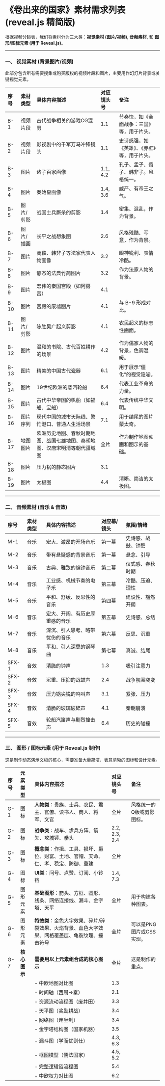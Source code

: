 # 《卷出来的国家》素材需求列表 (reveal.js 精简版)

根据视频分镜表，我们将素材分为三大类：**视觉素材 (图片/视频)**, **音频素材**, 和 **图形/图标元素 (用于 Reveal.js)**。

---

### **一、 视觉素材 (背景图片/视频)**

此部分包含所有需要搜集或购买版权的视频片段和图片，主要用作幻灯片背景或关键视觉元素。

| 序号 | 素材类型 | 具体内容描述 | 对应镜头号 | 备注 |
| :--- | :--- | :--- | :--- | :--- |
| B-1 | 视频片段 | 古代战争相关的游戏CG混剪 | 1.1 | 节奏快，如《全面战争：三国》等，用于片头。 |
| B-2 | 视频片段 | 影视剧中的千军万马冲锋镜头 | 1.1 | 史诗感强，如《英雄》、《赤壁》等，用于片头。 |
| B-3 | 图片 | 诸子百家画像 | 1.1, 4.2 | 孔子、孟子、荀子、韩非子。风格统一。 |
| B-4 | 图片 | 秦始皇画像 | 1.4, 3.6 | 威严、有帝王之气。 |
| B-5 | 图片/剪影 | 战国士兵厮杀的剪影 | 1.4 | 密集、混乱，作为背景。 |
| B-6 | 图片/插画 | 长平之战想象图 | 2.6 | 风格残酷、写意，作为背景。 |
| B-7 | 图片 | 商鞅、韩非子等法家代表人物画像 | 3.2 | 眼神锐利、表情冷酷。 |
| B-8 | 图片 | 静态的法典竹简图片 | 3.2 | 作为法家人物的背景。 |
| B-9 | 图片 | 宏伟的秦国宫殿（如阿房宫） | 4.1 | |
| B-10 | 图片 | 宫殿的废墟图片 | 4.1 | 与 B-9 形成对比。 |
| B-11 | 图片/剪影 | 陈胜吴广起义剪影 | 4.1 | 农民起义的标志性画面。 |
| B-12 | 图片 | 温和的书院、古代百姓耕作的场景 | 4.2 | 作为儒家人物的背景，色调温暖。 |
| B-13 | 图片 | 精美的中国古代瓷器 | 6.1 | 用于展示“僵化”的视觉隐喻。 |
| B-14 | 图片 | 19世纪欧洲的蒸汽轮船 | 6.4 | 代表工业革命的力量。 |
| B-15 | 图片 | 古代中华帝国的帆船（如福船、宝船） | 6.4 | 代表传统中华文明。 |
| B-16 | 图片序列 | 现代中国的城市天际线、繁忙港口、普通人生活场景 | 7.1 | 用于结尾的图片蒙太奇。 |
| B-17 | 地图图片 | 欧洲历史地图、春秋时期地图、战国七雄地图、秦朝地图、汉唐宋明清等朝代疆域图 | 全片 | 作为制作地图动画和图示的基础。 |
| B-18 | 图片 | 压力锅的静态图片 | 3.1 | |
| B-19 | 图片 | 太极图 | 4.4 | 清晰、简洁的太极图。 |

---

### **二、 音频素材 (音乐 & 音效)**

| 序号 | 素材类型 | 具体内容描述 | 对应幕/镜头 | 氛围/情绪 |
| :--- | :--- | :--- | :--- | :--- |
| M-1 | 音乐 | 宏大、激昂的开场音乐 | 第一幕 | 史诗感、战鼓、钟磬 |
| M-2 | 音乐 | 带有悬疑感的背景音乐 | 第一幕 | 悬念、引导 |
| M-3 | 音乐 | 古典、雅致的编钟音乐 | 第二幕 | 仪式感、春秋时期 |
| M-4 | 音乐 | 工业感、机械节奏的电子乐 | 第三幕 | 冷酷、压迫、理性 |
| M-5 | 音乐 | 平和、舒缓、反思性的音乐 | 第四幕 | 建设性、豁然开朗 |
| M-6 | 音乐 | 宏大、开阔、有历史厚重感的音乐 | 第五幕 | 史诗感、总结 |
| M-7 | 音乐 | 深沉、引人思考、略带忧伤的音乐 | 第六幕 | 反思、沉重 |
| M-8 | 音乐 | 平和、引人深思的钢琴曲 | 第七幕 | 真诚、结尾 |
| SFX-1 | 音效 | 清脆的钟声 | 1.3 | 吸引注意力 |
| SFX-2 | 音效 | 沉重、压抑的战鼓声 | 2.4 | 战争氛围突变 |
| SFX-3 | 音效 | 压力锅尖锐的鸣叫声 | 3.1 | 紧张、压力 |
| SFX-4 | 音效 | 清脆的玻璃破碎声 | 4.1 | 秦朝崩溃 |
| SFX-5 | 音效 | 轮船汽笛声与剧烈撞击声 | 6.4 | 历史的碰撞 |

---

### **三、 图形 / 图标元素 (用于 Reveal.js 制作)**

这是制作动态演示文稿的核心，需要准备大量简洁、表意清晰的图标和设计元素。

| 序号 | 元素类型 | 具体内容描述 | 对应镜头号 | 备注 |
| :--- | :--- | :--- | :--- | :--- |
| G-1 | 图标 | **人物类**：贵族、士兵、农民、君主、官僚、读书人、商人、将军、文官 | 全片 | 风格统一的Q版或剪影图标。 |
| G-2 | 图标 | **战争类**：战车、步兵方阵、箭矢、攻城锤、拳头 | 2.2, 2.3, 2.4 | |
| G-3 | 图标 | **概念类**：作揖、工具、损坏、爵位、财富、土地、官帽、天命、仁、孝、稳定、防御、重建 | 全片 | |
| G-4 | 图标 | **UI类**：问号、点赞、订阅、小铃铛 | 1.4, 7.3 | |
| G-5 | 图形元素 | **基础图形**：箭头、方框、圆形、线条、网络连接线、漏斗、金字塔、天平 | 全片 | 用于构建各种图表。 |
| G-6 | 图形元素 | **特效类**：金色大字效果、碎片/碎裂效果、火焰背景、血色大字效果、网格覆盖层、龟裂纹理、撞击符号 | 全片 | 可以是PNG图片或CSS实现。 |
| G-7 | **核心图示** | **需要用以上元素组合成的核心图示** | 全片 | 这是制作的重点。 |
| | | - 中欧地图对比图 | 1.3 | |
| | | - 时间轴（西周->秦） | 2.1 | |
| | | - 资源流动流程图（废井田） | 3.3 | |
| | | - 天平图（奖励耕战） | 3.4 | |
| | | - 网络图（连坐制） | 3.4 | |
| | | - 金字塔结构图（国家机器） | 3.5 | |
| | | - 漏斗图（学而优则仕） | 4.3, 6.3 | |
| | | - 框图模型（儒法国家） | 4.5, 5.2 | |
| | | - 完整逻辑链流程图 | 5.4 | |
| | | - 中欧权力对比图 | 6.2 | |